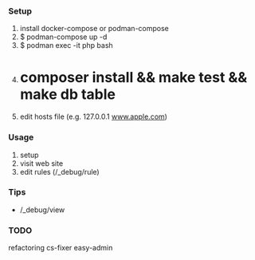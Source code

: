 ### Setup
1. install docker-compose or podman-compose
2. $ podman-compose up -d
3. $ podman exec -it php bash
4. # composer install && make test && make db table
5. edit hosts file (e.g. 127.0.0.1 www.apple.com)

### Usage
1. setup
2. visit web site
3. edit rules (/_debug/rule)

### Tips
 - /_debug/view

### TODO
refactoring
cs-fixer
easy-admin

